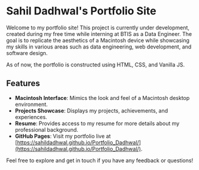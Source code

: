 # Sahil Dadhwal's Portfolio Site

Welcome to my portfolio site! This project is currently under development, created during my free time while interning at BTIS as a Data Engineer. The goal is to replicate the aesthetics of a Macintosh device while showcasing my skills in various areas such as data engineering, web development, and software design.

As of now, the portfolio is constructed using HTML, CSS, and Vanilla JS.

## Features

- **Macintosh Interface**: Mimics the look and feel of a Macintosh desktop environment.
- **Projects Showcase**: Displays my projects, achievements, and experiences.
- **Resume**: Provides access to my resume for more details about my professional background.
- **GitHub Pages**: Visit my portfolio live at [https://sahildadhwal.github.io/Portfolio_Dadhwal/](https://sahildadhwal.github.io/Portfolio_Dadhwal/).

Feel free to explore and get in touch if you have any feedback or questions!
